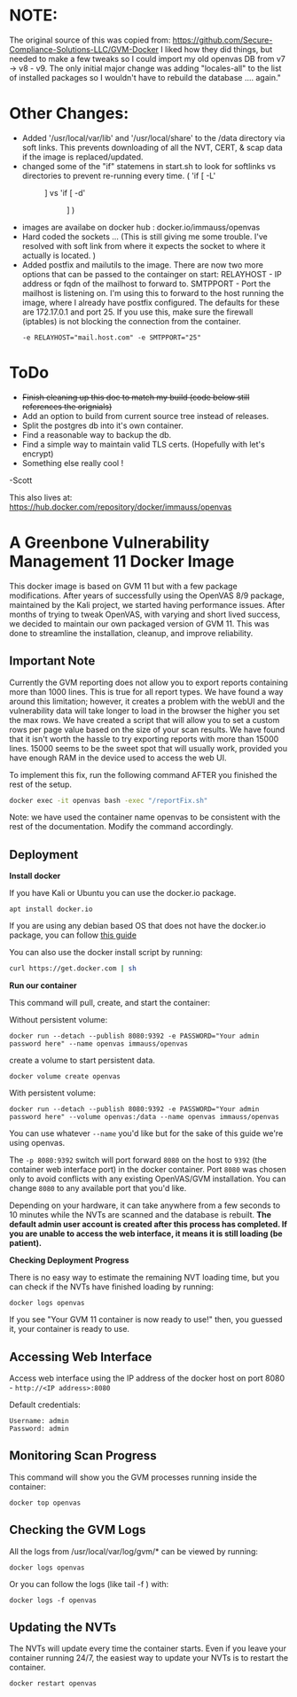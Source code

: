 

# NOTE:
The original source of this was  copied from: https://github.com/Secure-Compliance-Solutions-LLC/GVM-Docker 
I liked how they did things, but needed to make a few tweaks so I could import my old openvas DB from v7 -> v8 - v9. 
The only initial major change was adding "locales-all" to the list of installed packages so I wouldn't have to rebuild the database .... again." 

# Other Changes:
- Added '/usr/local/var/lib' and '/usr/local/share' to the /data directory via soft links. This prevents downloading of all the NVT, CERT,  & scap data if the image is replaced/updated.
- changed some of the "if" statemens in start.sh to look for softlinks vs directories to prevent re-running every time. ( 'if [ -L' <dir> ] vs 'if [ -d' <dir> ] )
- images are availabe on docker hub : docker.io/immauss/openvas
- Hard coded the sockets ... (This is still giving me some trouble. I've resolved with soft link from where it expects the socket to where it actually is located. )
- Added postfix and mailutils to the image. There are now two more options that can be passed to the containger on start:
  RELAYHOST - IP address or fqdn of the mailhost to forward to.
  SMTPPORT - Port the mailhost is listening on. 
  I'm using this to forward to the host running the image, where I already have postfix configured. The defaults for these are
  172.17.0.1 and port 25. If you use this, make sure the firewall (iptables) is not blocking the connection from the container. 
  ```shell
  -e RELAYHOST="mail.host.com" -e SMTPPORT="25"
  ```
# ToDo

- ~~Finish cleaning up this doc to match my build (code below still references the orignials)~~
- Add an option to build from current source tree instead of releases.
- Split the postgres db into it's own container.
- Find a reasonable way to backup the db.
- Find a simple way to maintain valid TLS certs. (Hopefully with let's encrypt)
- Something else really cool !


-Scott

This also lives at: 
https://hub.docker.com/repository/docker/immauss/openvas


# A Greenbone Vulnerability Management 11 Docker Image

This docker image is based on GVM 11 but with a few package modifications. After years of successfully using the OpenVAS 8/9 package, maintained by the Kali project, we started having performance issues. After months of trying to tweak OpenVAS, with varying and short lived success, we decided to maintain our own packaged version of GVM 11. This was done to streamline the installation, cleanup, and improve reliability.

## Important Note

Currently the GVM reporting does not allow you to export reports containing more than 1000 lines. This is true for all report types. We have found a way around this limitation; however, it creates a problem with the webUI and the vulnerability data will take longer to load in the browser the higher you set the max rows. We have created a script that will allow you to set a custom rows per page value based on the size of your scan results. We have found that it isn't worth the hassle to try exporting reports with more than 15000 lines. 15000 seems to be the sweet spot that will usually work, provided you have enough RAM in the device used to access the web UI. 

To implement this fix, run the following command AFTER you finished the rest of the setup.
```bash
docker exec -it openvas bash -exec "/reportFix.sh"
```
Note: we have used the container name openvas to be consistent with the rest of the documentation. Modify the command accordingly.



## Deployment

**Install docker**

If you have Kali or Ubuntu you can use the docker.io package.
```shell
apt install docker.io
```

If you are using any debian based OS that does not have the docker.io package, you can follow [this guide](https://docs.docker.com/install/linux/docker-ce/debian/) 

You can also use the docker install script by running:
```bash
curl https://get.docker.com | sh
```

**Run our container**

This command will pull, create, and start the container:

Without persistent volume:

```shell
docker run --detach --publish 8080:9392 -e PASSWORD="Your admin password here" --name openvas immauss/openvas
```
create a volume to start persistent data. 
```shell
docker volume create openvas
```

With persistent volume:

```shell
docker run --detach --publish 8080:9392 -e PASSWORD="Your admin password here" --volume openvas:/data --name openvas immauss/openvas
```

You can use whatever `--name` you'd like but for the sake of this guide we're using openvas.

The `-p 8080:9392` switch will port forward `8080` on the host to `9392` (the container web interface port) in the docker container. Port `8080` was chosen only to avoid conflicts with any existing OpenVAS/GVM installation. You can change `8080` to any available port that you'd like.

Depending on your hardware, it can take anywhere from a few seconds to 10 minutes while the NVTs are scanned and the database is rebuilt. **The default admin user account is created after this process has completed. If you are unable to access the web interface, it means it is still loading (be patient).**

**Checking Deployment Progress**

There is no easy way to estimate the remaining NVT loading time, but you can check if the NVTs have finished loading by running:
```
docker logs openvas
```

If you see "Your GVM 11 container is now ready to use!" then, you guessed it, your container is ready to use.

## Accessing Web Interface

Access web interface using the IP address of the docker host on port 8080 - `http://<IP address>:8080`

Default credentials:
```
Username: admin
Password: admin
```

## Monitoring Scan Progress

This command will show you the GVM processes running inside the container:
```
docker top openvas
```

## Checking the GVM Logs

All the logs from /usr/local/var/log/gvm/* can be viewed by running:
```
docker logs openvas
```
Or you can follow the logs (like tail -f ) with:
```
docker logs -f openvas
```


## Updating the NVTs

The NVTs will update every time the container starts. Even if you leave your container running 24/7, the easiest way to update your NVTs is to restart the container.
```
docker restart openvas
```
